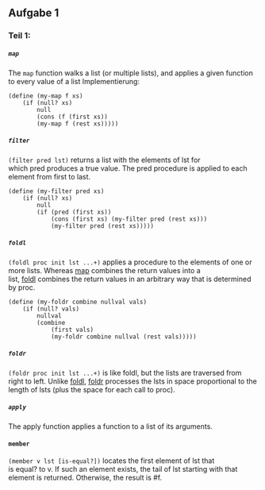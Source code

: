 ## Aufgabe 1
### Teil 1:
##### `map` 
The `map` function walks a list (or multiple lists), and applies a given function to every value of a list
Implementierung:
```racket
(define (my-map f xs) 
	(if (null? xs) 
		null 
		(cons (f (first xs))
		(my-map f (rest xs)))))
```

##### `filter`
`(filter pred lst)` returns a list with the elements of lst for which pred produces a true value. The pred procedure is applied to each element from first to last.
```racket
(define (my-filter pred xs) 
	(if (null? xs) 
		null 
		(if (pred (first xs)) 
			(cons (first xs) (my-filter pred (rest xs))) 
			(my-filter pred (rest xs)))))
```

##### `foldl`
`(foldl proc init lst ...+)` applies a procedure to the elements of one or more lists. Whereas [map](https://docs.racket-lang.org/reference/pairs.html#%28def._%28%28lib._racket%2Fprivate%2Fmap..rkt%29._map%29%29) combines the return values into a list, [foldl](https://docs.racket-lang.org/reference/pairs.html#%28def._%28%28lib._racket%2Fprivate%2Flist..rkt%29._foldl%29%29) combines the return values in an arbitrary way that is determined by proc.
```racket
(define (my-foldr combine nullval vals) 
	(if (null? vals) 
		nullval 
		(combine 
			(first vals) 
			(my-foldr combine nullval (rest vals)))))
```

##### `foldr`
`(foldr proc init lst ...+)` is like foldl, but the lists are traversed from right to left. Unlike [foldl](https://docs.racket-lang.org/reference/pairs.html#%28def._%28%28lib._racket%2Fprivate%2Flist..rkt%29._foldl%29%29), [foldr](https://docs.racket-lang.org/reference/pairs.html#%28def._%28%28lib._racket%2Fprivate%2Flist..rkt%29._foldr%29%29) processes the lsts in space proportional to the length of lsts (plus the space for each call to proc).

##### `apply`
The apply function applies a function to a list of its arguments.
#### `member`
`(member v lst [is-equal?])` locates the first element of lst that is equal? to v. If such an element exists, the tail of lst starting with that element is returned. Otherwise, the result is #f.
